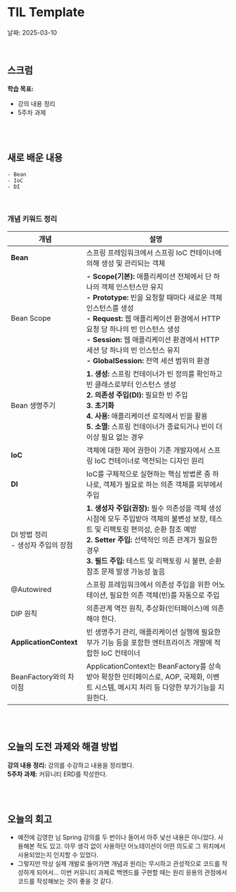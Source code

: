 # TIL Template
날짜: 2025-03-10

<br/>

## 스크럼
**학습 목표:**
- 강의 내용 정리
- 5주차 과제


<br/>
<br/>

## 새로 배운 내용
````
- Bean
- IoC
- DI
````

<br/>

### 개념 키워드 정리
| **개념** | **설명** |
| --- | --- |
| **Bean** | 스프링 프레임워크에서 스프링 IoC 컨테이너에 의해 생성 및 관리되는 객체 |
| Bean Scope | **- Scope(기본):** 애플리케이션 전체에서 단 하나의 객체 인스턴스만 유지<br/>**- Prototype:** 빈을 요청할 때마다 새로운 객체 인스턴스를 생성<br/>**- Request:** 웹 애플리케이션 환경에서 HTTP 요청 당 하나의 빈 인스턴스 생성<br/>**- Session:** 웹 애플리케이션 환경에서 HTTP 세션 당 하나의 빈 인스턴스 유지<br/>**- GlobalSession:** 전역 세션 범위의 환경 |
| Bean 생명주기 | **1. 생성:** 스프링 컨테이너가 빈 정의를 확인하고 빈 클래스로부터 인스턴스 생성<br/>**2. 의존성 주입(DI):** 필요한 빈 주입<br/>**3. 초기화**<br/>**4. 사용:** 애플리케이션 로직에서 빈을 활용<br/>**5. 소멸:** 스프링 컨테이너가 종료되거나 빈이 더 이상 필요 없는 경우 |
| **IoC** | 객체에 대한 제어 권한이 기존 개발자에서 스프링 IoC 컨테이너로 역전되는 디자인 원리 |
| **DI** | IoC를 구체적으로 실현하는 핵심 방법론 중 하나로, 객체가 필요로 하는 의존 객체를 외부에서 주입 |
| DI 방법 정리<br/>- 생성자 주입의 장점 | **1. 생성자 주입(권장):** 필수 의존성을 객체 생성 시점에 모두 주입받아 객체의 불변성 보장, 테스트 및 리팩토링 편의성, 순환 참조 예방<br/>**2. Setter 주입:** 선택적인 의존 관계가 필요한 경우<br/>**3. 필드 주입:** 테스트 및 리팩토링 시 불편, 순환 참조 문제 발생 가능성 높음 |
| @Autowired | 스프링 프레임워크에서 의존성 주입을 위한 어노테이션, 필요한 의존 객체(빈)를 자동으로 주입 |
| DIP 원칙 | 의존관계 역전 원칙, 추상화(인터페이스)에 의존해야 한다. |
| **ApplicationContext** | 빈 생명주기 관리, 애플리케이션 실행에 필요한 부가 기능 등을 포함한 엔터프라이즈 개발에 적합한 IoC 컨테이너 |
| BeanFactory와의 차이점 | ApplicationContext는 BeanFactory를 상속받아 확장한 인터페이스로, AOP, 국제화, 이벤트 시스템, 메시지 처리 등 다양한 부가기능을 지원한다. |

<br/>
<br/>

## 오늘의 도전 과제와 해결 방법
**강의 내용 정리:** 강의를 수강하고 내용을 정리했다.<br/>
**5주차 과제:** 커뮤니티 ERD를 작성한다.

<br/>
<br/>

## 오늘의 회고
- 예전에 김영한 님 Spring 강의를 두 번이나 들어서 아주 낯선 내용은 아니었다. 사용해본 적도 있고. 아무 생각 없이 사용하던 어노테이션이 어떤 의도로 그 위치에서 사용되었는지 인지할 수 있었다.
- 그렇지만 막상 실제 개발로 들어가면 개념과 원리는 무시하고 관성적으로 코드를 작성하게 되어서... 이번 커뮤니티 과제로 백엔드를 구현할 때는 원리 응용의 관점에서 코드를 작성해보는 것이 좋을 것 같다.